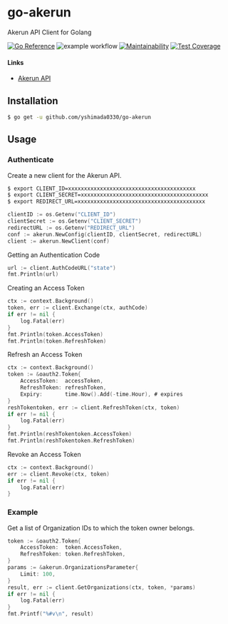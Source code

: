 # go-akerun
Akerun API Client for Golang

[![Go Reference](https://pkg.go.dev/badge/github.com/yshimada0330/go-akerun.svg)](https://pkg.go.dev/github.com/yshimada0330/go-akerun)
![example workflow](https://github.com/yshimada0330/go-akerun/actions/workflows/go.yml/badge.svg)
[![Maintainability](https://api.codeclimate.com/v1/badges/89f807cbeb3eb3f93afb/maintainability)](https://codeclimate.com/github/yshimada0330/go-akerun/maintainability)
[![Test Coverage](https://api.codeclimate.com/v1/badges/89f807cbeb3eb3f93afb/test_coverage)](https://codeclimate.com/github/yshimada0330/go-akerun/test_coverage)

#### Links

- [Akerun API](https://developers.akerun.com/)

## Installation
```sh
$ go get -u github.com/yshimada0330/go-akerun
```

## Usage

### Authenticate
Create a new client for the Akerun API.
```sh
$ export CLIENT_ID=xxxxxxxxxxxxxxxxxxxxxxxxxxxxxxxxxxxxxxxx
$ export CLIENT_SECRET=xxxxxxxxxxxxxxxxxxxxxxxxxxxxxxxxxxxxxxxx
$ export REDIRECT_URL=xxxxxxxxxxxxxxxxxxxxxxxxxxxxxxxxxxxxxxxx
```

```go
clientID := os.Getenv("CLIENT_ID")
clientSecret := os.Getenv("CLIENT_SECRET")
redirectURL := os.Getenv("REDIRECT_URL")
conf := akerun.NewConfig(clientID, clientSecret, redirectURL)
client := akerun.NewClient(conf)
```

Getting an Authentication Code
```go
url := client.AuthCodeURL("state")
fmt.Println(url)
```

Creating an Access Token
```go
ctx := context.Background()
token, err := client.Exchange(ctx, authCode)
if err != nil {
    log.Fatal(err)
}
fmt.Println(token.AccessToken)
fmt.Println(token.RefreshToken)
```

Refresh an Access Token
```go
ctx := context.Background()
token := &oauth2.Token{
    AccessToken:  accessToken,
    RefreshToken: refreshToken,
    Expiry:       time.Now().Add(-time.Hour), # expires
}
reshTokentoken, err := client.RefreshToken(ctx, token)
if err != nil {
    log.Fatal(err)
}
fmt.Println(reshTokentoken.AccessToken)
fmt.Println(reshTokentoken.RefreshToken)
```

Revoke an Access Token
```go
ctx := context.Background()
err := client.Revoke(ctx, token)
if err != nil {
    log.Fatal(err)
}
```



### Example

Get a list of Organization IDs to which the token owner belongs.
```go
token := &oauth2.Token{
    AccessToken:  token.AccessToken,
    RefreshToken: token.RefreshToken,
}
params := &akerun.OrganizationsParameter{
    Limit: 100,
}
result, err := client.GetOrganizations(ctx, token, *params)
if err != nil {
    log.Fatal(err)
}
fmt.Printf("%#v\n", result)
```
